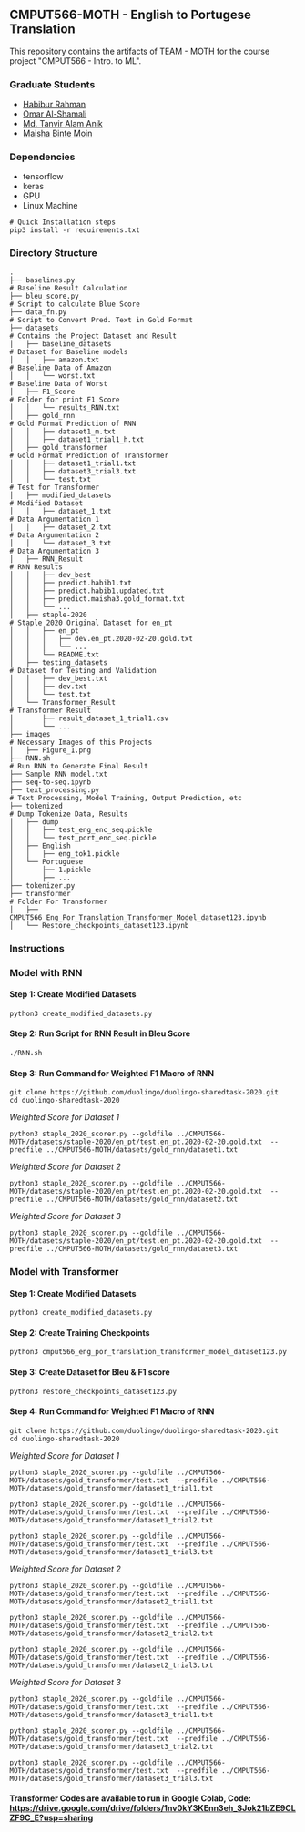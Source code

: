 ## CMPUT566-MOTH  - English to Portugese Translation
This repository contains the artifacts of TEAM - MOTH for the course project "CMPUT566 - Intro. to ML".
### Graduate Students
 - [Habibur Rahman](https://habibrahman.me)
 - [Omar Al-Shamali]()
 - [Md. Tanvir Alam Anik]()
 - [Maisha Binte Moin]()
### Dependencies
 - tensorflow
 - keras
 - GPU
 - Linux Machine

 ````shell
 # Quick Installation steps
 pip3 install -r requirements.txt
 ````

### Directory Structure
```
.
├── baselines.py                                                                 # Baseline Result Calculation
├── bleu_score.py                                                                # Script to calculate Blue Score
├── data_fn.py                                                                   # Script to Convert Pred. Text in Gold Format
├── datasets                                                                     # Contains the Project Dataset and Result
│   ├── baseline_datasets                                                        # Dataset for Baseline models
│   │   ├── amazon.txt                                                           # Baseline Data of Amazon
│   │   └── worst.txt                                                            # Baseline Data of Worst
│   ├── F1_Score                                                                 # Folder for print F1 Score
│   │   └── results_RNN.txt
│   ├── gold_rnn                                                                 # Gold Format Prediction of RNN
│   │   ├── dataset1_m.txt
│   │   ├── dataset1_trial1_h.txt
│   ├── gold_transformer                                                         # Gold Format Prediction of Transformer
│   │   ├── dataset1_trial1.txt
│   │   ├── dataset3_trial3.txt
│   │   └── test.txt                                                             # Test for Transformer
│   ├── modified_datasets                                                        # Modified Dataset
│   │   ├── dataset_1.txt                                                        # Data Argumentation 1
│   │   ├── dataset_2.txt                                                        # Data Argumentation 2
│   │   └── dataset_3.txt                                                        # Data Argumentation 3
│   ├── RNN_Result                                                               # RNN Results
│   │   ├── dev_best
│   │   ├── predict.habib1.txt
│   │   ├── predict.habib1.updated.txt
│   │   ├── predict.maisha3.gold_format.txt
│   │   └── ...
│   ├── staple-2020                                                              # Staple 2020 Original Dataset for en_pt
│   │   ├── en_pt
│   │   │   ├── dev.en_pt.2020-02-20.gold.txt
│   │   │   └── ...
│   │   └── README.txt
│   ├── testing_datasets                                                         # Dataset for Testing and Validation
│   │   ├── dev_best.txt
│   │   ├── dev.txt
│   │   └── test.txt
│   └── Transformer_Result                                                       # Transformer Result
│       ├── result_dataset_1_trial1.csv
│       └── ...
├── images                                                                       # Necessary Images of this Projects
│   ├── Figure_1.png
├── RNN.sh                                                                       # Run RNN to Generate Final Result
├── Sample RNN model.txt
├── seq-to-seq.ipynb
├── text_processing.py                                                           # Text Processing, Model Training, Output Prediction, etc
├── tokenized                                                                    # Dump Tokenize Data, Results
│   ├── dump
│   │   ├── test_eng_enc_seq.pickle
│   │   └── test_port_enc_seq.pickle
│   ├── English
│   │   ├── eng_tok1.pickle
│   └── Portuguese
│       ├── 1.pickle
│       ├── ...
├── tokenizer.py
├── transformer                                                                          # Folder For Transformer
│   ├── CMPUT566_Eng_Por_Translation_Transformer_Model_dataset123.ipynb
│   └── Restore_checkpoints_dataset123.ipynb
```
### Instructions

### Model with RNN

#### Step 1: Create Modified Datasets
```
python3 create_modified_datasets.py
```
#### Step 2: Run Script for RNN Result in Bleu Score
```
./RNN.sh
```
#### Step 3: Run Command for Weighted F1 Macro of RNN

```
git clone https://github.com/duolingo/duolingo-sharedtask-2020.git
cd duolingo-sharedtask-2020
```
*Weighted Score for Dataset 1*
```
python3 staple_2020_scorer.py --goldfile ../CMPUT566-MOTH/datasets/staple-2020/en_pt/test.en_pt.2020-02-20.gold.txt  --predfile ../CMPUT566-MOTH/datasets/gold_rnn/dataset1.txt
```
*Weighted Score for Dataset 2*
```
python3 staple_2020_scorer.py --goldfile ../CMPUT566-MOTH/datasets/staple-2020/en_pt/test.en_pt.2020-02-20.gold.txt  --predfile ../CMPUT566-MOTH/datasets/gold_rnn/dataset2.txt
```
*Weighted Score for Dataset 3*
```
python3 staple_2020_scorer.py --goldfile ../CMPUT566-MOTH/datasets/staple-2020/en_pt/test.en_pt.2020-02-20.gold.txt  --predfile ../CMPUT566-MOTH/datasets/gold_rnn/dataset3.txt
```

### Model with Transformer

#### Step 1: Create Modified Datasets
```
python3 create_modified_datasets.py
```
#### Step 2: Create Training Checkpoints
```
python3 cmput566_eng_por_translation_transformer_model_dataset123.py
```
#### Step 3: Create Dataset for Bleu & F1 score
```
python3 restore_checkpoints_dataset123.py
````
#### Step 4: Run Command for Weighted F1 Macro of RNN

```
git clone https://github.com/duolingo/duolingo-sharedtask-2020.git
cd duolingo-sharedtask-2020
```
*Weighted Score for Dataset 1*
```
python3 staple_2020_scorer.py --goldfile ../CMPUT566-MOTH/datasets/gold_transformer/test.txt  --predfile ../CMPUT566-MOTH/datasets/gold_transformer/dataset1_trial1.txt

python3 staple_2020_scorer.py --goldfile ../CMPUT566-MOTH/datasets/gold_transformer/test.txt  --predfile ../CMPUT566-MOTH/datasets/gold_transformer/dataset1_trial2.txt

python3 staple_2020_scorer.py --goldfile ../CMPUT566-MOTH/datasets/gold_transformer/test.txt  --predfile ../CMPUT566-MOTH/datasets/gold_transformer/dataset1_trial3.txt
```
*Weighted Score for Dataset 2*
```
python3 staple_2020_scorer.py --goldfile ../CMPUT566-MOTH/datasets/gold_transformer/test.txt  --predfile ../CMPUT566-MOTH/datasets/gold_transformer/dataset2_trial1.txt

python3 staple_2020_scorer.py --goldfile ../CMPUT566-MOTH/datasets/gold_transformer/test.txt  --predfile ../CMPUT566-MOTH/datasets/gold_transformer/dataset2_trial2.txt

python3 staple_2020_scorer.py --goldfile ../CMPUT566-MOTH/datasets/gold_transformer/test.txt  --predfile ../CMPUT566-MOTH/datasets/gold_transformer/dataset2_trial3.txt
```
*Weighted Score for Dataset 3*
```
python3 staple_2020_scorer.py --goldfile ../CMPUT566-MOTH/datasets/gold_transformer/test.txt  --predfile ../CMPUT566-MOTH/datasets/gold_transformer/dataset3_trial1.txt

python3 staple_2020_scorer.py --goldfile ../CMPUT566-MOTH/datasets/gold_transformer/test.txt  --predfile ../CMPUT566-MOTH/datasets/gold_transformer/dataset3_trial2.txt

python3 staple_2020_scorer.py --goldfile ../CMPUT566-MOTH/datasets/gold_transformer/test.txt  --predfile ../CMPUT566-MOTH/datasets/gold_transformer/dataset3_trial3.txt
```

#### Transformer Codes are available to run in Google Colab, Code: https://drive.google.com/drive/folders/1nv0kY3KEnn3eh_SJok21bZE9CLZF9C_E?usp=sharing
